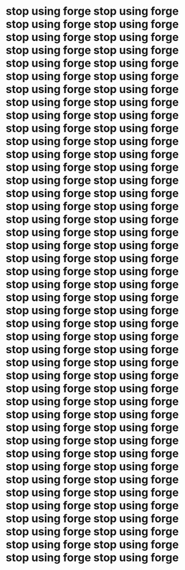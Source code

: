# stop using forge stop using forge stop using forge stop using forge stop using forge stop using forge stop using forge stop using forge stop using forge stop using forge stop using forge stop using forge stop using forge stop using forge stop using forge stop using forge stop using forge stop using forge stop using forge stop using forge stop using forge stop using forge stop using forge stop using forge stop using forge stop using forge stop using forge stop using forge stop using forge stop using forge stop using forge stop using forge stop using forge stop using forge stop using forge stop using forge stop using forge stop using forge stop using forge stop using forge stop using forge stop using forge stop using forge stop using forge stop using forge stop using forge stop using forge stop using forge stop using forge stop using forge stop using forge stop using forge stop using forge stop using forge stop using forge stop using forge stop using forge stop using forge stop using forge stop using forge stop using forge stop using forge stop using forge stop using forge stop using forge stop using forge stop using forge stop using forge stop using forge stop using forge stop using forge stop using forge stop using forge stop using forge stop using forge stop using forge stop using forge stop using forge stop using forge stop using forge stop using forge stop using forge stop using forge stop using forge stop using forge stop using forge 
